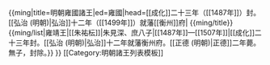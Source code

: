 {{ming|title=明朝雍國諸王|ed=雍國|head=[[成化]]二十三年（[[1487年]]）封。[[弘治 (明朝)|弘治]]十二年（[[1499年]]）就藩[[衡州]]府|
{{ming/title}}
{{ming/list|雍靖王|[[朱祐枟]]|朱見深、庶八子|[[1487年]]—[[1507年]]|[[成化]]二十三年封。[[弘治 (明朝)|弘治]]十二年就藩衡州府。[[正德 (明朝)|正德]]二年薨。無子，封除。}}
}}<noinclude>
[[Category:明朝諸王列表模板]]
</noinclude>